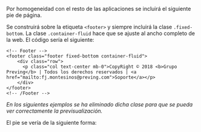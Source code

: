 Por homogeneidad con el resto de las aplicaciones se incluirá el siguiente pie de página.

Se construirá sobre la etiqueta `<footer>` y siempre incluirá la clase `.fixed-bottom`. La clase `.container-fluid` hace que se ajuste al ancho completo de la web. El código sería el siguiente:

<pre><code>&lt;!-- Footer --&gt;
&lt;footer class="footer fixed-bottom container-fluid"&gt;
    &lt;div class="row"&gt;
      &lt;p class="col text-center mb-0"&gt;CopyRight © 2018 &lt;b&gt;Grupo Preving&lt;/b&gt; | Todos los derechos reservados | &lt;a href="mailto:fj.montesinos@preving.com"&gt;Soporte&lt;/a&gt;&lt;/p&gt;
    &lt;/div&gt;
&lt;/footer&gt;
&lt;!-- /Footer --&gt;</code></pre>

_En los siguientes ejemplos se ha eliminado dicha clase para que se pueda ver correctamente la previsualización._

El pie se vería de la siguiente forma:
